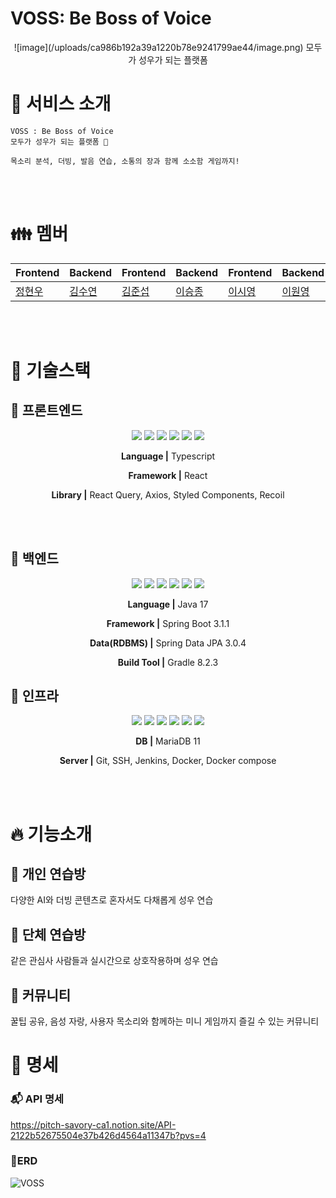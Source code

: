 # VOSS: Be Boss of Voice

<p align="center">
  ![image](/uploads/ca986b192a39a1220b78e9241799ae44/image.png)
  모두가 성우가 되는 플랫폼
</p>

# 🌌 서비스 소개
```
VOSS : Be Boss of Voice
모두가 성우가 되는 플랫폼 🎤

목소리 분석, 더빙, 발음 연습, 소통의 장과 함께 소소함 게임까지!
```
<br>
<br>

# 👪 멤버
| Frontend | Backend | Frontend | Backend | Frontend | Backend
| -------- | -------- | -------- | -------- | -------- | --------
| [정현우](https://github.com/jeonghyunwooo) | [김수연](https://github.com/suyeonsu) | [김준섭](https://github.com/uttamapaksa) | [이승종](https://github.com/SeungJong-Lee) | [이시영](https://github.com/swy0123) | [이원영](https://github.com/210-reverof) |

<br>
<br>

# 🔧 기술스택

## 👑 프론트엔드

<div align="middle">

<img src="https://img.shields.io/badge/TypeScript-3178C6?style=for-the-badge&logo=typescript&logoColor=white">
<img src="https://img.shields.io/badge/React-61DAFB?style=for-the-badge&logo=react&logoColor=white">
<img src="https://img.shields.io/badge/axios-5A29E4?style=for-the-badge&logo=axios&logoColor=white">
<img src="https://img.shields.io/badge/styledcomponents-DB7093?style=for-the-badge&logo=styledcomponents&logoColor=white">
<img src="https://img.shields.io/badge/vite-646CFF?style=for-the-badge&logo=vite&logoColor=white">
<img src="https://img.shields.io/badge/recoil-000000?style=for-the-badge&logo=recoil&logoColor=white">

**Language |** Typescript

**Framework |** React

**Library |** React Query, Axios, Styled Components, Recoil

<br>
<br>

</div>

## 🎺 백엔드

<div align="middle">

<img src="https://img.shields.io/badge/java-3a75b0?style=for-the-badge&logo=java&logoColor=black"> <img src="https://img.shields.io/badge/spring-6DB33F?style=for-the-badge&logo=spring&logoColor=white">
<img src="https://img.shields.io/badge/spring boot-6DB33F?style=for-the-badge&logo=springboot&logoColor=white">
<img src="https://img.shields.io/badge/spring mvc-6DB33F?style=for-the-badge&logo=spring&logoColor=white">
<img src="https://img.shields.io/badge/JPA Hibernate-59666C?style=for-the-badge&logo=Hibernate&logoColor=white">
<img src="https://img.shields.io/badge/gradle-02303A?style=for-the-badge&logo=gradle&logoColor=white">

**Language |** Java 17

**Framework |** Spring Boot 3.1.1

**Data(RDBMS) |** Spring Data JPA 3.0.4

**Build Tool |** Gradle 8.2.3

</div>



## 🔑 인프라

<div align="middle">

<img src="https://img.shields.io/badge/git-F05032?style=for-the-badge&logo=git&logoColor=white">
<img src="https://img.shields.io/badge/AWS EC2-FF9900?style=for-the-badge&logo=amazonec2&logoColor=white">
<img src="https://img.shields.io/badge/maria DB-4479A1?style=for-the-badge&logo=mariadb&logoColor=white">
<img src="https://img.shields.io/badge/jenkins-111111?style=for-the-badge&logo=jenkins&logoColor=white">
<img src="https://img.shields.io/badge/docker-2496ED?style=for-the-badge&logo=docker&logoColor=white">
<img src="https://img.shields.io/badge/docker_compose-e0319d?style=for-the-badge&logo=docker&logoColor=white">


**DB |** MariaDB 11

**Server |** Git, SSH, Jenkins, Docker, Docker compose

</div>

<br>
<br>

# 🔥 기능소개

## 🌼 개인 연습방
다양한 AI와 더빙 콘텐츠로 혼자서도 다채롭게 성우 연습

## 🌻 단체 연습방
같은 관심사 사람들과 실시간으로 상호작용하며 성우 연습

## 💐 커뮤니티
꿀팁 공유, 음성 자랑, 사용자 목소리와 함께하는 미니 게임까지 즐길 수 있는 커뮤니티


# 📐 명세
### 📬 API 명세
https://pitch-savory-ca1.notion.site/API-2122b52675504e37b426d4564a11347b?pvs=4

###  🧮ERD
![VOSS](/uploads/258b5a30c776745a37de9ef366b4bbd6/VOSS.png)
